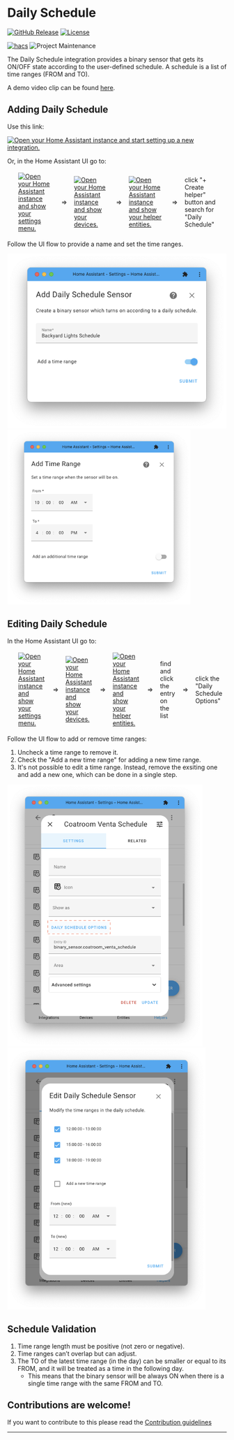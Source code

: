 # Daily Schedule

[![GitHub Release][releases-shield]][releases]
[![License][license-shield]](LICENSE)

[![hacs][hacsbadge]][hacs]
![Project Maintenance][maintenance-shield]

The Daily Schedule integration provides a binary sensor that gets its ON/OFF state according to the user-defined schedule.
A schedule is a list of time ranges (FROM and TO).

A demo video clip can be found [here](https://youtu.be/3cVtPPC3S4U).

## Adding Daily Schedule

Use this link:

[![Open your Home Assistant instance and start setting up a new integration.](https://my.home-assistant.io/badges/config_flow_start.svg)](https://my.home-assistant.io/redirect/config_flow_start/?domain=daily_schedule)

Or, in the Home Assistant UI go to:

<style>
table, th, td {
    border-style: none!important;
    border-collapse: separate!important;
    vertical-align: center!important;
}
</style>

<table><th>
<td>
    <a href="https://my.home-assistant.io/redirect/config/" target="_blank"><img src="https://my.home-assistant.io/badges/config.svg" alt="Open your Home Assistant instance and show your settings menu." /></a>
</td>
<td>=></td>
<td>
    <a href="https://my.home-assistant.io/redirect/devices/" target="_blank"><img src="https://my.home-assistant.io/badges/devices.svg" alt="Open your Home Assistant instance and show your devices." /></a>
</td>
<td>=></td>
<td>
    <a href="https://my.home-assistant.io/redirect/helpers/" target="_blank"><img src="https://my.home-assistant.io/badges/helpers.svg" alt="Open your Home Assistant instance and show your helper entities." /></a>
</td>
<td>=></td>
<td>click "+ Create helper" button and search for "Daily Schedule"</td>
</th></table>

Follow the UI flow to provide a name and set the time ranges.

<img src="screenshots/new1.png" alt="New Daily Schedule Name" height="400"/>
<img src="screenshots/new2.png" alt="New Daily Schedule Time Range" height="400"/>

## Editing Daily Schedule

In the Home Assistant UI go to:

<table><th>
<td>
    <a href="https://my.home-assistant.io/redirect/config/" target="_blank"><img src="https://my.home-assistant.io/badges/config.svg" alt="Open your Home Assistant instance and show your settings menu." /></a>
</td>
<td>=></td>
<td>
    <a href="https://my.home-assistant.io/redirect/devices/" target="_blank"><img src="https://my.home-assistant.io/badges/devices.svg" alt="Open your Home Assistant instance and show your devices." /></a>
</td>
<td>=></td>
<td>
    <a href="https://my.home-assistant.io/redirect/helpers/" target="_blank"><img src="https://my.home-assistant.io/badges/helpers.svg" alt="Open your Home Assistant instance and show your helper entities." /></a>
</td>
<td>=></td>
<td>find and click the entry on the list</td>
<td>=></td>
<td>click the "Daily Schedule Options"</td>
</th></table>

Follow the UI flow to add or remove time ranges:
1) Uncheck a time range to remove it.
2) Check the "Add a new time range" for adding a new time range.
3) It's not possible to edit a time range. Instead, remove the exsiting one and add a new one, which can be done in a single step.

<img src="screenshots/edit1.png" alt="Edit Daily Schedule Dialog" height="600"/>
<img src="screenshots/edit2.png" alt="Edit Daily Schedule Time Range" height="600"/>

## Schedule Validation
1. Time range length must be positive (not zero or negative).
2. Time ranges can’t overlap but can adjust.
3. The TO of the latest time range (in the day) can be smaller or equal to its FROM, and it will be treated as a time in the following day.
    - This means that the binary sensor will be always ON when there is a single time range with the same FROM and TO.

## Contributions are welcome!

If you want to contribute to this please read the [Contribution guidelines](CONTRIBUTING.md)

<!---->

***

[hacs]: https://github.com/custom-components/hacs
[hacsbadge]: https://img.shields.io/badge/HACS-Custom-orange.svg?style=for-the-badge
[license-shield]: https://img.shields.io/github/license/amitfin/daily_schedule.svg?style=for-the-badge
[maintenance-shield]: https://img.shields.io/badge/maintainer-Amit%20Finkelstein%20%40amitfin-blue.svg?style=for-the-badge
[releases-shield]: https://img.shields.io/github/release/amitfin/daily_schedule.svg?style=for-the-badge
[releases]: https://github.com/amitfin/daily_schedule/releases

